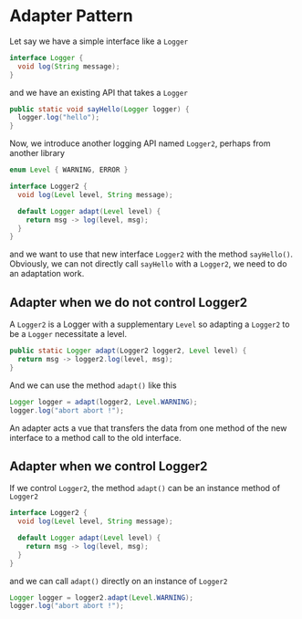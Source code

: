 # Adapter Pattern

Let say we have a simple interface like a `Logger`

```java
interface Logger {
  void log(String message);
}
```

and we have an existing API that takes a `Logger`
```java
public static void sayHello(Logger logger) {
  logger.log("hello");
}
```

Now, we introduce another logging API named `Logger2`, perhaps from another library
```java
enum Level { WARNING, ERROR }

interface Logger2 {
  void log(Level level, String message);

  default Logger adapt(Level level) {
    return msg -> log(level, msg);
  }
}
```

and we want to use that new interface `Logger2` with the method `sayHello()`.
Obviously, we can not directly call `sayHello` with a `Logger2`, we need to do an adaptation work.

## Adapter when we do not control Logger2

A `Logger2` is a Logger with a supplementary `Level` so adapting a `Logger2` to be a `Logger` necessitate a level.

```java
public static Logger adapt(Logger2 logger2, Level level) {
  return msg -> logger2.log(level, msg);
}
```

And we can use the method `adapt()` like this
```java
Logger logger = adapt(logger2, Level.WARNING);
logger.log("abort abort !");
```

An adapter acts a vue that transfers the data from one method of the new interface
to a method call to the old interface.

## Adapter when we control Logger2

If we control `Logger2`, the method `adapt()` can be an instance method of `Logger2`
```java
interface Logger2 {
  void log(Level level, String message);

  default Logger adapt(Level level) {
    return msg -> log(level, msg);
  }
}
```

and we can call `adapt()` directly on an instance of `Logger2`
```java
Logger logger = logger2.adapt(Level.WARNING);
logger.log("abort abort !");
```
